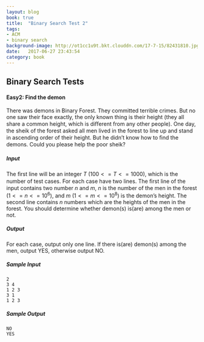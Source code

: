 ```yaml
---
layout: blog
book: true
title:  "Binary Search Test 2"
tags:
- ACM
- binary search
background-image: http://ot1cc1u9t.bkt.clouddn.com/17-7-15/82431810.jpg
date:   2017-06-27 23:43:54
category: book
---
```


## Binary Search Tests 

#### Easy2: Find the demon 

There was demons in Binary Forest. They committed terrible crimes. But no one saw their face exactly, the only known thing is their height (they all share a common height, which is diﬀerent from any other people). One day, the sheik of the forest asked all men lived in the forest to line up and stand in ascending order of their height. But he didn’t know how to ﬁnd the demons. Could you please help the poor sheik?

##### Input 

The ﬁrst line will be an integer $T$ $(100<=T<=1000)$, which is the number of test cases. For each case have two lines. The ﬁrst line of the input contains two number $n$ and $m$, $n$ is the number of the men in the forest $(1 <= n <= 10^6)$, and $m$ $(1 <= m <= 10^8)$ is the demon’s height. The second line contains $n$ numbers which are the heights of the men in the forest. You should determine whether demon(s) is(are) among the men or not.

##### Output 

For each case, output only one line. If there is(are) demon(s) among the men, output YES, otherwise output NO.

##### Sample Input

```
2
3 4
1 2 3
3 1
1 2 3
```

##### Sample Output

```
NO
YES
```

